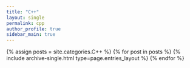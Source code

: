 ```yaml
---
title: "C++"
layout: single
permalink: cpp
author_profile: true
sidebar_main: true
---
```


{% assign posts = site.categories.C++ %}
{% for post in posts %} {% include archive-single.html type=page.entries_layout %} {% endfor %}
